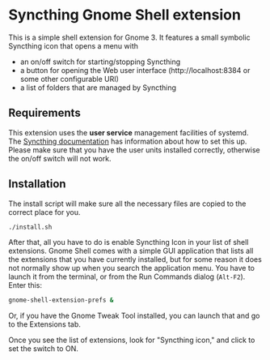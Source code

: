 # Syncthing Gnome Shell extension

This is a simple shell extension for Gnome 3.
It features a small symbolic Syncthing icon that opens a menu with
- an on/off switch for starting/stopping Syncthing
- a button for opening the Web user interface (http://localhost:8384 or some other configurable URI)
- a list of folders that are managed by Syncthing

## Requirements
This extension uses the **user service** management facilities of systemd. The
[Syncthing documentation](http://docs.syncthing.net/users/autostart.html#how-to-use-the-user-instance)
has information about how to set this up. Please make sure that you have the
user units installed correctly, otherwise the on/off switch will not work.

## Installation

The install script will make sure all the necessary files are copied to the
correct place for you.
```sh
./install.sh
```

After that, all you have to do is enable Syncthing Icon in your list of shell
extensions. Gnome Shell comes with a simple GUI application that lists all the
extensions that you have currently installed, but for some reason it does not
normally show up when you search the application menu. You have to launch it
from the terminal, or from the Run Commands dialog (`Alt-F2`). Enter this:
```sh
gnome-shell-extension-prefs &
```

Or, if you have the Gnome Tweak Tool installed, you can launch that and go to
the Extensions tab.

Once you see the list of extensions, look for "Syncthing icon," and click to
set the switch to ON.
